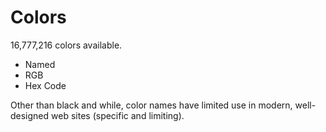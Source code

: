 # Colors

16,777,216 colors available.

* Named
* RGB
* Hex Code

Other than black and while, color names have limited use in modern, well-designed web sites (specific and limiting).
